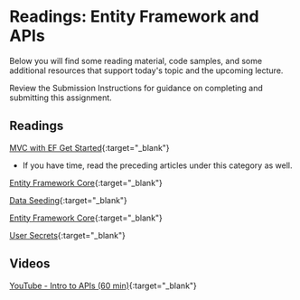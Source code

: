 # Readings: Entity Framework and APIs

Below you will find some reading material, code samples, and some additional resources that support today's topic and the upcoming lecture.

Review the Submission Instructions for guidance on completing and submitting this assignment.

## Readings

[MVC with EF Get Started](https://docs.microsoft.com/en-us/aspnet/core/data/ef-mvc/intro){:target="_blank"}
  - If you have time, read the preceding articles under this category as well.

<!-- Mix it up! Create the questions with pointed answers, fill in the blank, or opinion/open ended -->

[Entity Framework Core](https://docs.microsoft.com/en-us/ef/core/){:target="_blank"}

<!-- Mix it up! Create the questions with pointed answers, fill in the blank, or opinion/open ended -->

[Data Seeding](https://docs.microsoft.com/en-us/ef/core/modeling/data-seeding){:target="_blank"}

<!-- Mix it up! Create the questions with pointed answers, fill in the blank, or opinion/open ended -->

[Entity Framework Core](https://docs.microsoft.com/en-us/aspnet/core/data/ef-rp/intro?view=aspnetcore-2.1&tabs=visual-studio){:target="_blank"}

<!-- Mix it up! Create the questions with pointed answers, fill in the blank, or opinion/open ended -->

[User Secrets](../../resources/user-secrets.md){:target="_blank"}

<!-- Mix it up! Create the questions with pointed answers, fill in the blank, or opinion/open ended -->

## Videos

[YouTube - Intro to APIs (60 min)](https://youtu.be/aIkpVzqLuhA){:target="_blank"}

<!-- Mix it up! Create the questions with pointed answers, fill in the blank, or opinion/open ended -->
